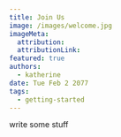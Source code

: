 ```yaml
---
title: Join Us
image: /images/welcome.jpg
imageMeta:
  attribution:
  attributionLink:
featured: true
authors:
  - katherine
date: Tue Feb 2 2077
tags:
  - getting-started
---
```

write some stuff
